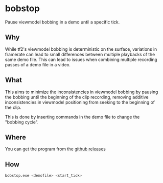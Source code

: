 # bobstop

Pause viewmodel bobbing in a demo until a specific tick.

## Why

While tf2's viewmodel bobbing is deterministic on the surface, variations in framerate can lead to small differences
between multiple playbacks of the same demo file.
This can lead to issues when combining multiple recording passes of a demo file in a video.

## What

This aims to minimize the inconsistencies in viewmodel bobbing by pausing the bobbing until the beginning of the clip
recording, removing additive inconsistencies in viewmodel positioning from seeking to the beginning of the clip.

This is done by inserting commands in the demo file to change the "bobbing cycle".

## Where

You can get the program from the [github releases](https://github.com/icewind1991/bobstop/releases)

## How

```bash
bobstop.exe <demofile> <start_tick>
```

